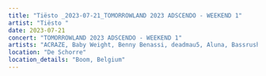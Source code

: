 ```yaml
---
title: "Tiësto _2023-07-21_TOMORROWLAND 2023 ADSCENDO - WEEKEND 1"
artist: "Tiësto "
date: 2023-07-21
concert: "TOMORROWLAND 2023 ADSCENDO - WEEKEND 1"
artists: "ACRAZE, Baby Weight, Benny Benassi, deadmau5, Aluna, Bassrush Experience, Afrojack, A-Trak, Alec Monopoly, Agents Of Time, A Little Sound, Alesso, Adam Beyer, Andrew Bayer, AlleFarben, Apashe"
location: "De Schorre"
location_details: "Boom, Belgium"
---
```

